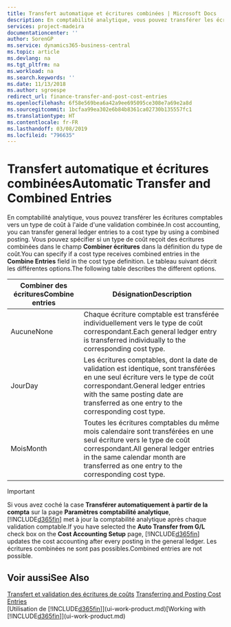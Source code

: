 ```yaml
---
title: Transfert automatique et écritures combinées | Microsoft Docs
description: En comptabilité analytique, vous pouvez transférer les écritures comptables vers un type de coût à l'aide d'une validation combinée. Vous pouvez spécifier si un type de coût reçoit des écritures combinées dans le champ **Combiner écritures** dans la définition du type de coût. Le tableau suivant décrit les différentes options.
services: project-madeira
documentationcenter: ''
author: SorenGP
ms.service: dynamics365-business-central
ms.topic: article
ms.devlang: na
ms.tgt_pltfrm: na
ms.workload: na
ms.search.keywords: ''
ms.date: 11/13/2018
ms.author: sgroespe
redirect_url: finance-transfer-and-post-cost-entries
ms.openlocfilehash: 6f58e569bea6a42a9ee695095ce308e7a69e2a8d
ms.sourcegitcommit: 1bcfaa99ea302e6b84b8361ca02730b135557fc1
ms.translationtype: HT
ms.contentlocale: fr-FR
ms.lasthandoff: 03/08/2019
ms.locfileid: "796635"
---
```

# <a name="automatic-transfer-and-combined-entries"></a><span data-ttu-id="36982-105">Transfert automatique et écritures combinées</span><span class="sxs-lookup"><span data-stu-id="36982-105">Automatic Transfer and Combined Entries</span></span>
<span data-ttu-id="36982-106">En comptabilité analytique, vous pouvez transférer les écritures comptables vers un type de coût à l'aide d'une validation combinée.</span><span class="sxs-lookup"><span data-stu-id="36982-106">In cost accounting, you can transfer general ledger entries to a cost type by using a combined posting.</span></span> <span data-ttu-id="36982-107">Vous pouvez spécifier si un type de coût reçoit des écritures combinées dans le champ **Combiner écritures** dans la définition du type de coût.</span><span class="sxs-lookup"><span data-stu-id="36982-107">You can specify if a cost type receives combined entries in the **Combine Entries** field in the cost type definition.</span></span> <span data-ttu-id="36982-108">Le tableau suivant décrit les différentes options.</span><span class="sxs-lookup"><span data-stu-id="36982-108">The following table describes the different options.</span></span>  

|<span data-ttu-id="36982-109">Combiner des écritures</span><span class="sxs-lookup"><span data-stu-id="36982-109">Combine entries</span></span>|<span data-ttu-id="36982-110">Désignation</span><span class="sxs-lookup"><span data-stu-id="36982-110">Description</span></span>|  
|---------------------|-----------------|  
|<span data-ttu-id="36982-111">Aucune</span><span class="sxs-lookup"><span data-stu-id="36982-111">None</span></span>|<span data-ttu-id="36982-112">Chaque écriture comptable est transférée individuellement vers le type de coût correspondant.</span><span class="sxs-lookup"><span data-stu-id="36982-112">Each general ledger entry is transferred individually to the corresponding cost type.</span></span>|  
|<span data-ttu-id="36982-113">Jour</span><span class="sxs-lookup"><span data-stu-id="36982-113">Day</span></span>|<span data-ttu-id="36982-114">Les écritures comptables, dont la date de validation est identique, sont transférées en une seul écriture vers le type de coût correspondant.</span><span class="sxs-lookup"><span data-stu-id="36982-114">General ledger entries with the same posting date are transferred as one entry to the corresponding cost type.</span></span>|  
|<span data-ttu-id="36982-115">Mois</span><span class="sxs-lookup"><span data-stu-id="36982-115">Month</span></span>|<span data-ttu-id="36982-116">Toutes les écritures comptables du même mois calendaire sont transférées en une seul écriture vers le type de coût correspondant.</span><span class="sxs-lookup"><span data-stu-id="36982-116">All general ledger entries in the same calendar month are transferred as one entry to the corresponding cost type.</span></span>|  

> [!IMPORTANT]  
>  <span data-ttu-id="36982-117">Si vous avez coché la case **Transférer automatiquement à partir de la compta** sur la page **Paramètres comptabilité analytique**, [!INCLUDE[d365fin](includes/d365fin_md.md)] met à jour la comptabilité analytique après chaque validation comptable.</span><span class="sxs-lookup"><span data-stu-id="36982-117">If you have selected the **Auto Transfer from G/L** check box on the **Cost Accounting Setup** page, [!INCLUDE[d365fin](includes/d365fin_md.md)] updates the cost accounting after every posting in the general ledger.</span></span> <span data-ttu-id="36982-118">Les écritures combinées ne sont pas possibles.</span><span class="sxs-lookup"><span data-stu-id="36982-118">Combined entries are not possible.</span></span>  

## <a name="see-also"></a><span data-ttu-id="36982-119">Voir aussi</span><span class="sxs-lookup"><span data-stu-id="36982-119">See Also</span></span>  
 <span data-ttu-id="36982-120">[Transfert et validation des écritures de coûts](finance-transfer-and-post-cost-entries.md) </span><span class="sxs-lookup"><span data-stu-id="36982-120">[Transferring and Posting Cost Entries](finance-transfer-and-post-cost-entries.md) </span></span>  
 <span data-ttu-id="36982-121">[Utilisation de [!INCLUDE[d365fin](includes/d365fin_md.md)]](ui-work-product.md)</span><span class="sxs-lookup"><span data-stu-id="36982-121">[Working with [!INCLUDE[d365fin](includes/d365fin_md.md)]](ui-work-product.md)</span></span>
